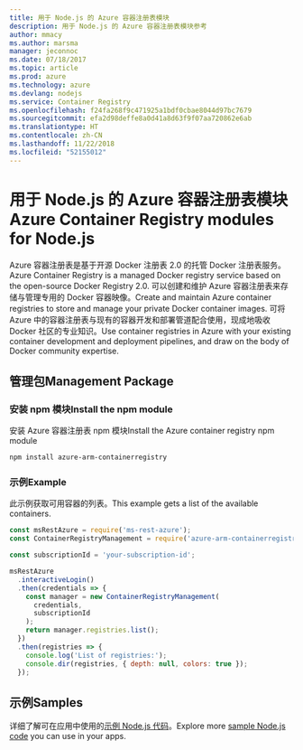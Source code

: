 ```yaml
---
title: 用于 Node.js 的 Azure 容器注册表模块
description: 用于 Node.js 的 Azure 容器注册表模块参考
author: mmacy
ms.author: marsma
manager: jeconnoc
ms.date: 07/18/2017
ms.topic: article
ms.prod: azure
ms.technology: azure
ms.devlang: nodejs
ms.service: Container Registry
ms.openlocfilehash: f24fa268f9c471925a1bdf0cbae8044d97bc7679
ms.sourcegitcommit: efa2d98deffe8a0d41a8d63f9f07aa720862e6ab
ms.translationtype: HT
ms.contentlocale: zh-CN
ms.lasthandoff: 11/22/2018
ms.locfileid: "52155012"
---
```

# <a name="azure-container-registry-modules-for-nodejs"></a><span data-ttu-id="f0ff2-103">用于 Node.js 的 Azure 容器注册表模块</span><span class="sxs-lookup"><span data-stu-id="f0ff2-103">Azure Container Registry modules for Node.js</span></span>

<span data-ttu-id="f0ff2-104">Azure 容器注册表是基于开源 Docker 注册表 2.0 的托管 Docker 注册表服务。</span><span class="sxs-lookup"><span data-stu-id="f0ff2-104">Azure Container Registry is a managed Docker registry service based on the open-source Docker Registry 2.0.</span></span> <span data-ttu-id="f0ff2-105">可以创建和维护 Azure 容器注册表来存储与管理专用的 Docker 容器映像。</span><span class="sxs-lookup"><span data-stu-id="f0ff2-105">Create and maintain Azure container registries to store and manage your private Docker container images.</span></span> <span data-ttu-id="f0ff2-106">可将 Azure 中的容器注册表与现有的容器开发和部署管道配合使用，现成地吸收 Docker 社区的专业知识。</span><span class="sxs-lookup"><span data-stu-id="f0ff2-106">Use container registries in Azure with your existing container development and deployment pipelines, and draw on the body of Docker community expertise.</span></span>

## <a name="management-package"></a><span data-ttu-id="f0ff2-107">管理包</span><span class="sxs-lookup"><span data-stu-id="f0ff2-107">Management Package</span></span>

### <a name="install-the-npm-module"></a><span data-ttu-id="f0ff2-108">安装 npm 模块</span><span class="sxs-lookup"><span data-stu-id="f0ff2-108">Install the npm module</span></span>

<span data-ttu-id="f0ff2-109">安装 Azure 容器注册表 npm 模块</span><span class="sxs-lookup"><span data-stu-id="f0ff2-109">Install the Azure container registry npm module</span></span>

```bash
npm install azure-arm-containerregistry
```

### <a name="example"></a><span data-ttu-id="f0ff2-110">示例</span><span class="sxs-lookup"><span data-stu-id="f0ff2-110">Example</span></span>

<span data-ttu-id="f0ff2-111">此示例获取可用容器的列表。</span><span class="sxs-lookup"><span data-stu-id="f0ff2-111">This example gets a list of the available containers.</span></span>

```javascript
const msRestAzure = require('ms-rest-azure');
const ContainerRegistryManagement = require('azure-arm-containerregistry');

const subscriptionId = 'your-subscription-id';

msRestAzure
  .interactiveLogin()
  .then(credentials => {
    const manager = new ContainerRegistryManagement(
      credentials,
      subscriptionId
    );
    return manager.registries.list();
  })
  .then(registries => {
    console.log('List of registries:');
    console.dir(registries, { depth: null, colors: true });
  });
```

## <a name="samples"></a><span data-ttu-id="f0ff2-112">示例</span><span class="sxs-lookup"><span data-stu-id="f0ff2-112">Samples</span></span>

<span data-ttu-id="f0ff2-113">详细了解可在应用中使用的[示例 Node.js 代码](https://azure.microsoft.com/resources/samples/?platform=nodejs)。</span><span class="sxs-lookup"><span data-stu-id="f0ff2-113">Explore more [sample Node.js code](https://azure.microsoft.com/resources/samples/?platform=nodejs) you can use in your apps.</span></span>

